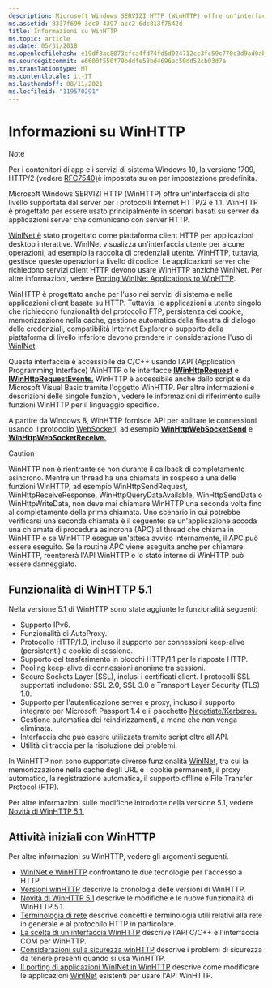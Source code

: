 ```yaml
---
description: Microsoft Windows SERVIZI HTTP (WinHTTP) offre un'interfaccia di alto livello supportata dal server per i protocolli Internet HTTP/2 e 1.1.
ms.assetid: 8337f699-3ec0-4397-acc2-6dc813f7542d
title: Informazioni su WinHTTP
ms.topic: article
ms.date: 05/31/2018
ms.openlocfilehash: e19df8ac8073cfca4fd74fd5d024712cc3fc59c770c3d9ad0ab1386bc0642d72
ms.sourcegitcommit: e6600f550f79bddfe58bd4696ac50dd52cb03d7e
ms.translationtype: MT
ms.contentlocale: it-IT
ms.lasthandoff: 08/11/2021
ms.locfileid: "119570291"
---
```

# <a name="about-winhttp"></a>Informazioni su WinHTTP

> [!NOTE]
> Per i contenitori di app e i servizi di sistema Windows 10, la versione 1709, HTTP/2 (vedere [RFC7540)](https://tools.ietf.org/html/rfc7540)è impostata su on per impostazione predefinita.

Microsoft Windows SERVIZI HTTP (WinHTTP) offre un'interfaccia di alto livello supportata dal server per i protocolli Internet HTTP/2 e 1.1. WinHTTP è progettato per essere usato principalmente in scenari basati su server da applicazioni server che comunicano con server HTTP.

[WinINet è](/windows/desktop/WinInet/portal) stato progettato come piattaforma client HTTP per applicazioni desktop interattive. WinINet visualizza un'interfaccia utente per alcune operazioni, ad esempio la raccolta di credenziali utente. WinHTTP, tuttavia, gestisce queste operazioni a livello di codice. Le applicazioni server che richiedono servizi client HTTP devono usare WinHTTP anziché WinINet. Per altre informazioni, vedere [Porting WinINet Applications to WinHTTP](porting-wininet-applications-to-winhttp.md).

WinHTTP è progettato anche per l'uso nei servizi di sistema e nelle applicazioni client basate su HTTP. Tuttavia, le applicazioni a utente singolo che richiedono funzionalità del protocollo FTP, persistenza dei cookie, memorizzazione nella cache, gestione automatica della finestra di dialogo delle credenziali, compatibilità Internet Explorer o supporto della piattaforma di livello inferiore devono prendere in considerazione l'uso di [WinINet](/windows/desktop/WinInet/portal).

Questa interfaccia è accessibile da C/C++ usando l'API (Application Programming Interface) WinHTTP o le interfacce [**IWinHttpRequest**](iwinhttprequest-interface.md) e [**IWinHttpRequestEvents.**](iwinhttprequestevents-interface.md) WinHTTP è accessibile anche dallo script e da Microsoft Visual Basic tramite l'oggetto WinHTTP. Per altre informazioni e descrizioni delle singole funzioni, vedere le informazioni di riferimento sulle funzioni WinHTTP per il linguaggio specifico.

A partire da Windows 8, WinHTTP fornisce API per abilitare le connessioni usando il protocollo [WebSocket](https://tools.ietf.org/html/rfc6455)l, ad esempio [**WinHttpWebSocketSend**](/windows/desktop/api/winhttp/nf-winhttp-winhttpwebsocketsend) e [**WinHttpWebSocketReceive.**](/windows/desktop/api/winhttp/nf-winhttp-winhttpwebsocketreceive)

> [!Caution]  
> WinHTTP non è rientrante se non durante il callback di completamento asincrono. Mentre un thread ha una chiamata in sospeso a una delle funzioni WinHTTP, ad esempio WinHttpSendRequest, WinHttpReceiveResponse, WinHttpQueryDataAvailable, WinHttpSendData o WinHttpWriteData, non deve mai chiamare WinHTTP una seconda volta fino al completamento della prima chiamata. Uno scenario in cui potrebbe verificarsi una seconda chiamata è il seguente: se un'applicazione accoda una chiamata di procedura asincrona (APC) al thread che chiama in WinHTTP e se WinHTTP esegue un'attesa avviso internamente, il APC può essere eseguito. Se la routine APC viene eseguita anche per chiamare WinHTTP, reentererà l'API WinHTTP e lo stato interno di WinHTTP può essere danneggiato.

## <a name="winhttp-51-features"></a>Funzionalità di WinHTTP 5.1

Nella versione 5.1 di WinHTTP sono state aggiunte le funzionalità seguenti:

-   Supporto IPv6.
-   Funzionalità di AutoProxy.
-   Protocollo HTTP/1.0, incluso il supporto per connessioni keep-alive (persistenti) e cookie di sessione.
-   Supporto del trasferimento in blocchi HTTP/1.1 per le risposte HTTP.
-   Pooling keep-alive di connessioni anonime tra sessioni.
-   Secure Sockets Layer (SSL), inclusi i certificati client. I protocolli SSL supportati includono: SSL 2.0, SSL 3.0 e Transport Layer Security (TLS) 1.0.
-   Supporto per l'autenticazione server e proxy, incluso il supporto integrato per Microsoft Passport 1.4 e il pacchetto [Negotiate/Kerberos.](../com/kerberos-v5-protocol.md)
-   Gestione automatica dei reindirizzamenti, a meno che non venga eliminata.
-   Interfaccia che può essere utilizzata tramite script oltre all'API.
-   Utilità di traccia per la risoluzione dei problemi.

In WinHTTP non sono supportate diverse funzionalità [WinINet,](/windows/desktop/WinInet/portal) tra cui la memorizzazione nella cache degli URL e i cookie permanenti, il proxy automatico, la registrazione automatica, il supporto offline e File Transfer Protocol (FTP).

Per altre informazioni sulle modifiche introdotte nella versione 5.1, vedere [Novità di WinHTTP 5.1.](what-s-new-in-winhttp-5-1.md)

## <a name="getting-started-with-winhttp"></a>Attività iniziali con WinHTTP

Per altre informazioni su WinHTTP, vedere gli argomenti seguenti.

* [WinINet e WinHTTP](/windows/desktop/wininet/wininet-vs-winhttp) confrontano le due tecnologie per l'accesso a HTTP.
* [Versioni winHTTP](winhttp-versions.md) descrive la cronologia delle versioni di WinHTTP.
* [Novità di WinHTTP 5.1](what-s-new-in-winhttp-5-1.md) descrive le modifiche e le nuove funzionalità di WinHTTP 5.1.
* [Terminologia di rete](network-terminology.md) descrive concetti e terminologia utili relativi alla rete in generale e al protocollo HTTP in particolare.
* [La scelta di un'interfaccia WinHTTP](choosing-a-winhttp-interface.md) descrive l'API C/C++ e l'interfaccia COM per WinHTTP.
* [Considerazioni sulla sicurezza winHTTP](winhttp-security-considerations.md) descrive i problemi di sicurezza da tenere presenti quando si usa WinHTTP.
* [Il porting di applicazioni WinINet in WinHTTP](porting-wininet-applications-to-winhttp.md) descrive come modificare le applicazioni [WinINet](/windows/desktop/WinInet/portal) esistenti per usare l'API WinHTTP.
